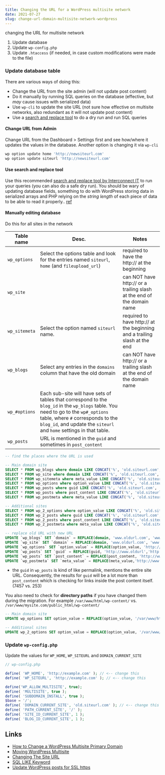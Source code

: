 ```yaml
---
title: Changing the URL for a WordPress multisite network
date: 2021-07-27
slug: change-url-domain-multisite-network-wordpress
---
```


changing the URL for multisite network

1. Update database
2. Update `wp-config.php`
3. Update `.htaccess` (if needed, in case custom modifications were made to the file)

### Update database table

There are various ways of doing this:

- Change the URL from the site admin (will not update post content)
- Do it manually by running SQL queries on the database (effective, but _may_ cause issues with serialized data)
- Use `wp-cli` to update the site URL (not sure how effective on multisite networks, also redundant as it will not update post content)
- Use a [search and replace tool](https://github.com/interconnectit/Search-Replace-DB) to do a dry run and run SQL queries

#### Change URL from Admin

Change URL from the Dashboard > Settings first and see how/where it updates the values in the database. Another option is changing it via `wp-cli`

```bash
wp option update home 'http://newsiteurl.com'
wp option update siteurl 'http://newsiteurl.com'
```

#### Use search and replace tool

Use this recommended [search and replace tool by Interconnect IT](https://github.com/interconnectit/Search-Replace-DB) to run your queries (you can also do a safe dry run). You should be wary of updating database fields, something to do with WordPress storing data in serialized arrays and PHP relying on the _string length_ of each piece of data to be able to read it properly.. [ref](https://wordpress.stackexchange.com/a/54225)

#### Manually editing database

Do this for all sites in the network

| Table name    | Desc.                                                                                                                                                                                                                                           | Notes                                                                     |
| ------------- | ----------------------------------------------------------------------------------------------------------------------------------------------------------------------------------------------------------------------------------------------- | ------------------------------------------------------------------------- |
| `wp_options`  | Select the options table and look for the entries named `siteurl`, `home` (and `fileupload_url`)                                                                                                                                                | required to have the http:// at the beginning                             |
| `wp_site`     |                                                                                                                                                                                                                                                 | can NOT have http:// or a trailing slash at the end of the domain name    |
| `wp_sitemeta` | Select the option named `siteurl` name.                                                                                                                                                                                                         | required to have http:// at the beginning and a trailing slash at the end |
| `wp_blogs`    | Select any entries in the `domains` column that have the old domain                                                                                                                                                                             | can NOT have http:// or a trailing slash at the end of the domain name    |
| `wp_#options` | Each sub-site will have sets of tables that correspond to the `blog_id` in the `wp_blogs` table. You need to go to the `wp#_options` table, where `#` corresponds to the `blog_id`, and update the `siteurl` and `home` settings in that table. |                                                                           |
| `wp_posts`    | URL is mentioned in the `guid` and sometimes in `post_content`                                                                                                                                                                                  |                                                                           |

```sql
-- find the places where the URL is used

-- Main domain site
SELECT * FROM wp_blogs where domain LIKE CONCAT('%', 'old.siteurl.com', '%'); -- has the main site for the entire network and paths for individual sites
SELECT * FROM wp_site where domain LIKE CONCAT('%', 'old.siteurl.com', '%');
SELECT * FROM wp_sitemeta where meta_value LIKE CONCAT('%', 'old.siteurl.com', '%');
SELECT * FROM wp_options where option_value LIKE CONCAT('%', 'old.siteurl.com', '%');
SELECT * FROM wp_posts where guid LIKE CONCAT('%', 'old.siteurl.com', '%'); -- this guid is kind of like permalink, mentions the entire site URL
SELECT * FROM wp_posts where post_content LIKE CONCAT('%', 'old.siteurl.com', '%'); -- media file links
SELECT * FROM wp_postmeta where meta_value LIKE CONCAT('%', 'old.siteurl.com', '%');

-- Additional sites
SELECT * FROM wp_2_options where option_value LIKE CONCAT('%', 'old.siteurl.com', '%');
SELECT * FROM wp_2_posts where guid LIKE CONCAT('%', 'old.siteurl.com', '%');
SELECT * FROM wp_2_posts where post_content LIKE CONCAT('%', 'old.siteurl.com', '%');
SELECT * FROM wp_2_postmeta where meta_value LIKE CONCAT('%', 'old.siteurl.com', '%');
```

```sql
-- replace old URL with new URL
UPDATE `wp_blogs` SET `domain` = REPLACE(domain, 'www.oldurl.com', 'www.newurl.com');-- must NOT have http:// or a trailing slash
UPDATE `wp_site` SET `domain` = REPLACE(domain, 'www.oldurl.com', 'www.newurl.com'); -- must NOT have http:// or a trailing slash
UPDATE `wp_options` SET `option_value` = REPLACE(option_value, 'http://www.oldurl', 'http://www.newurl') WHERE option_name = 'home' OR option_name = 'siteurl';
UPDATE `wp_posts` SET `guid` = REPLACE(guid, 'http://www.oldurl','http://www.newurl');
UPDATE `wp_posts` SET `post_content` = REPLACE(post_content, 'http://www.oldurl', 'http://www.newurl');
UPDATE `wp_postmeta` SET `meta_value` = REPLACE(meta_value,'http://www.oldurl','http://www.newurl');
```

- the `guid` in `wp_posts` is kind of like permalink, mentions the entire site URL. Consequently, the results for `guid` will be a lot more than `post_content` which is checking for links inside the post content itself. (7457 vs. 253)

You also need to check for **directory paths** if you have changed them during the migration. For example `/var/www/html/wp-content/` vs. `/var/www/mysite.com/public_html/wp-content/`

```sql
-- Main domain site
UPDATE wp_options SET option_value = REPLACE(option_value, '/var/www/html/wp-content/', '/var/www/mysite.com/public_html/wp-content/');

-- Additional sites
UPDATE wp_2_options SET option_value = REPLACE(option_value, '/var/www/html/wp-content/', '/var/www/mysite.com/public_html/wp-content/');
```

### Update `wp-config.php`

Update the values for `WP_HOME`, `WP_SITEURL` and `DOMAIN_CURRENT_SITE`

```php
// wp-config.php

define( 'WP_HOME', 'http://example.com' ); // <-- change this
define( 'WP_SITEURL', 'http://example.com' ); // <-- change this

define('WP_ALLOW_MULTISITE', true);
define( 'MULTISITE', true );
define( 'SUBDOMAIN_INSTALL', true );
$base = '/';
define( 'DOMAIN_CURRENT_SITE', 'old.siteurl.com' ); // <-- change this
define( 'PATH_CURRENT_SITE', '/' );
define( 'SITE_ID_CURRENT_SITE', 1 );
define( 'BLOG_ID_CURRENT_SITE', 1 );
```

## Links

- [How to Change a WordPress Multisite Primary Domain](https://www.hostgator.com/help/article/how-to-change-a-wordpress-multisite-primary-domain)
- [Moving WordPress Multisite](https://wordpress.org/support/article/moving-wordpress/#moving-wordpress-multisite)
- [Changing The Site URL](https://wordpress.org/support/article/changing-the-site-url/)
- [SQL LIKE Keyword](https://www.w3schools.com/sql/sql_ref_like.asp)
- [Update WordPress posts for SSL https](https://github.com/aamnah/notes/blob/main/content/databases/WP_update-posts-https.md)
